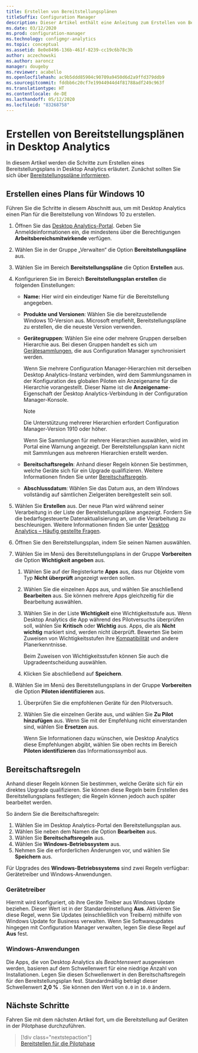 ```yaml
---
title: Erstellen von Bereitstellungsplänen
titleSuffix: Configuration Manager
description: Dieser Artikel enthält eine Anleitung zum Erstellen von Bereitstellungsplänen in Desktop Analytics.
ms.date: 03/12/2020
ms.prod: configuration-manager
ms.technology: configmgr-analytics
ms.topic: conceptual
ms.assetid: 8e0e8496-136b-461f-8239-cc19c6b78c3b
author: aczechowski
ms.author: aaroncz
manager: dougeby
ms.reviewer: acabello
ms.openlocfilehash: ac9b5ddd85904c90709a9450d6d2a9ffd379ddb9
ms.sourcegitcommit: fddbb6c20cf7e19944944d4f81788adf249c963f
ms.translationtype: HT
ms.contentlocale: de-DE
ms.lasthandoff: 05/12/2020
ms.locfileid: "83268758"
---
```

# <a name="how-to-create-deployment-plans-in-desktop-analytics"></a>Erstellen von Bereitstellungsplänen in Desktop Analytics

In diesem Artikel werden die Schritte zum Erstellen eines Bereitstellungsplans in Desktop Analytics erläutert. Zunächst sollten Sie sich über [Bereitstellungspläne informieren](about-deployment-plans.md).

## <a name="create-a-plan-for-windows-10"></a>Erstellen eines Plans für Windows 10

Führen Sie die Schritte in diesem Abschnitt aus, um mit Desktop Analytics einen Plan für die Bereitstellung von Windows 10 zu erstellen.

1. Öffnen Sie das [Desktop Analytics-Portal](https://aka.ms/desktopanalytics). Geben Sie Anmeldeinformationen ein, die mindestens über die Berechtigungen **Arbeitsbereichsmitwirkende** verfügen.  

2. Wählen Sie in der Gruppe „Verwalten“ die Option **Bereitstellungspläne** aus.  

3. Wählen Sie im Bereich **Bereitstellungspläne** die Option **Erstellen** aus.  

4. Konfigurieren Sie im Bereich **Bereitstellungsplan erstellen** die folgenden Einstellungen:  

    - **Name:** Hier wird ein eindeutiger Name für die Bereitstellung angegeben.  

    - **Produkte und Versionen**: Wählen Sie die bereitzustellende Windows 10-Version aus. Microsoft empfiehlt, Bereitstellungspläne zu erstellen, die die neueste Version verwenden.  

    - **Gerätegruppen**: Wählen Sie eine oder mehrere Gruppen derselben Hierarchie aus. Bei diesen Gruppen handelt es sich um [Gerätesammlungen](connect-configmgr.md#bkmk_Collections), die aus Configuration Manager synchronisiert werden.

        Wenn Sie mehrere Configuration Manager-Hierarchien mit derselben Desktop Analytics-Instanz verbinden, wird dem Sammlungsnamen in der Konfiguration des globalen Piloten ein Anzeigename für die Hierarchie vorangestellt. Dieser Name ist die **Anzeigename**-Eigenschaft der Desktop Analytics-Verbindung in der Configuration Manager-Konsole.<!-- 4814075 -->

        > [!NOTE]
        > Die Unterstützung mehrerer Hierarchien erfordert Configuration Manager-Version 1910 oder höher.
        >
        > Wenn Sie Sammlungen für mehrere Hierarchien auswählen, wird im Portal eine Warnung angezeigt. Der Bereitstellungsplan kann nicht mit Sammlungen aus mehreren Hierarchien erstellt werden.<!-- 4814075 -->

    - **Bereitschaftsregeln**: Anhand dieser Regeln können Sie bestimmen, welche Geräte sich für ein Upgrade qualifizieren. Weitere Informationen finden Sie unter [Bereitschaftsregeln](#readiness-rules).  

    - **Abschlussdatum**: Wählen Sie das Datum aus, an dem Windows vollständig auf sämtlichen Zielgeräten bereitgestellt sein soll.  

5. Wählen Sie **Erstellen** aus. Der neue Plan wird während seiner Verarbeitung in der Liste der Bereitstellungspläne angezeigt. Fordern Sie die bedarfsgesteuerte Datenaktualisierung an, um die Verarbeitung zu beschleunigen. Weitere Informationen finden Sie unter [Desktop Analytics – Häufig gestellte Fragen](faq.md#can-i-reduce-the-amount-of-time-it-takes-for-data-to-refresh-in-my-desktop-analytics-portal).  

6. Öffnen Sie den Bereitstellungsplan, indem Sie seinen Namen auswählen.  

7. Wählen Sie im Menü des Bereitstellungsplans in der Gruppe **Vorbereiten** die Option **Wichtigkeit angeben** aus.  

    1. Wählen Sie auf der Registerkarte **Apps** aus, dass nur Objekte vom Typ **Nicht überprüft** angezeigt werden sollen.  

    2. Wählen Sie die einzelnen Apps aus, und wählen Sie anschließend **Bearbeiten** aus. Sie können mehrere Apps gleichzeitig für die Bearbeitung auswählen.  

    3. Wählen Sie in der Liste **Wichtigkeit** eine Wichtigkeitsstufe aus. Wenn Desktop Analytics die App während des Pilotversuchs überprüfen soll, wählen Sie **Kritisch** oder **Wichtig** aus. Apps, die als **Nicht wichtig** markiert sind, werden nicht überprüft. Bewerten Sie beim Zuweisen von Wichtigkeitsstufen ihre [Kompatibilität](compat-assessment.md) und andere Planerkenntnisse.  

        Beim Zuweisen von Wichtigkeitsstufen können Sie auch die Upgradeentscheidung auswählen.  

    4. Klicken Sie abschließend auf **Speichern**.  

8. Wählen Sie im Menü des Bereitstellungsplans in der Gruppe **Vorbereiten** die Option **Piloten identifizieren** aus.  

    1. Überprüfen Sie die empfohlenen Geräte für den Pilotversuch.  

    2. Wählen Sie die einzelnen Geräte aus, und wählen Sie **Zu Pilot hinzufügen** aus. Wenn Sie mit der Empfehlung nicht einverstanden sind, wählen Sie **Ersetzen** aus.  

        Wenn Sie Informationen dazu wünschen, wie Desktop Analytics diese Empfehlungen abgibt, wählen Sie oben rechts im Bereich **Piloten identifizieren** das Informationssymbol aus.

## <a name="readiness-rules"></a>Bereitschaftsregeln

Anhand dieser Regeln können Sie bestimmen, welche Geräte sich für ein direktes Upgrade qualifizieren. Sie können diese Regeln beim Erstellen des Bereitstellungsplans festlegen; die Regeln können jedoch auch später bearbeitet werden.

So ändern Sie die Bereitschaftsregeln:

1. Wählen Sie im Desktop Analytics-Portal den Bereitstellungsplan aus.
1. Wählen Sie neben dem Namen die Option **Bearbeiten** aus.
1. Wählen Sie **Bereitschaftsregeln** aus.
1. Wählen Sie **Windows-Betriebssystem** aus.
1. Nehmen Sie die erforderlichen Änderungen vor, und wählen Sie **Speichern** aus.

Für Upgrades des **Windows-Betriebssystems** sind zwei Regeln verfügbar: Gerätetreiber und Windows-Anwendungen.

### <a name="device-drivers"></a>Gerätetreiber

Hiermit wird konfiguriert, ob ihre Geräte Treiber aus Windows Update beziehen. Dieser Wert ist in der Standardeinstellung **Aus**. Aktivieren Sie diese Regel, wenn Sie Updates (einschließlich von Treibern) mithilfe von Windows Update for Business verwalten. Wenn Sie Softwareupdates hingegen mit Configuration Manager verwalten, legen Sie diese Regel auf **Aus** fest.

### <a name="windows-applications"></a>Windows-Anwendungen

Die Apps, die von Desktop Analytics als *Beachtenswert* ausgewiesen werden, basieren auf dem Schwellenwert für eine niedrige Anzahl von Installationen. Legen Sie diesen Schwellenwert in den Bereitschaftsregeln für den Bereitstellungsplan fest. Standardmäßig beträgt dieser Schwellenwert **2,0 %** . Sie können den Wert von `0.0` in `10.0` ändern.


## <a name="next-steps"></a>Nächste Schritte

Fahren Sie mit dem nächsten Artikel fort, um die Bereitstellung auf Geräten in der Pilotphase durchzuführen.
> [!div class="nextstepaction"]  
> [Bereitstellen für die Pilotphase](deploy-pilot.md)  
